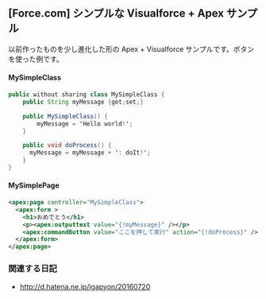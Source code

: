 ## [Force.com] シンプルな Visualforce + Apex サンプル

以前作ったものを少し進化した形の Apex + Visualforce サンプルです。ボタンを使った例です。


#### MySimpleClass


```java
public without sharing class MySimpleClass {
    public String myMessage {get;set;}

    public MySimpleClass() {
        myMessage = 'Hello world!';
    }

    public void doProcess() {
      myMessage = myMessage + ': doIt!';
    }
}
```



#### MySimplePage


```xml
<apex:page controller="MySimpleClass">
  <apex:form >  
    <h1>おめでとう</h1>
    <p><apex:outputtext value="{!myMessage}" /></p>
    <apex:commandButton value="ここを押して実行" action="{!doProcess}" />
  </apex:form>
</apex:page>
```



### 関連する日記


* http://d.hatena.ne.jp/igapyon/20160720


